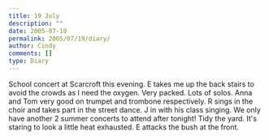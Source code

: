 ```yaml
---
title: 19 July
description: ""
date: 2005-07-19
permalink: 2005/07/19/diary/
author: Cindy
comments: []
type: Diary
---
```


School concert at Scarcroft this evening. E takes me up the back stairs to avoid the crowds as I need the oxygen. Very packed. Lots of solos. Anna and Tom very good on trumpet and trombone respectively. R sings in the choir and takes part in the street dance. J in with his class singing. We only have another 2 summer concerts to attend after tonight! Tidy the yard. It's staring to look a little heat exhausted. E attacks the bush at the front.
